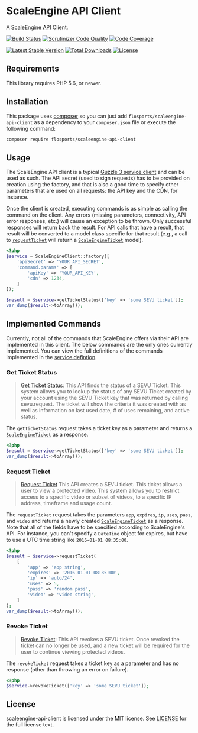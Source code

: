 # ScaleEngine API Client
A [ScaleEngine API][scaleengine-api] Client.

[![Build Status](http://img.shields.io/travis/flocasts/scaleengine-api-client.svg?style=flat)](https://travis-ci.org/flocasts/scaleengine-api-client)
[![Scrutinizer Code Quality](http://img.shields.io/scrutinizer/g/flocasts/scaleengine-api-client.svg?style=flat)](https://scrutinizer-ci.com/g/flocasts/scaleengine-api-client/)
[![Code Coverage](http://img.shields.io/coveralls/flocasts/scaleengine-api-client.svg?style=flat)](https://coveralls.io/r/flocasts/scaleengine-api-client)

[![Latest Stable Version](http://img.shields.io/packagist/v/flosports/scaleengine-api-client.svg?style=flat)](https://packagist.org/packages/flosports/scaleengine-api-client)
[![Total Downloads](http://img.shields.io/packagist/dt/flosports/scaleengine-api-client.svg?style=flat)](https://packagist.org/packages/flosports/scaleengine-api-client)
[![License](http://img.shields.io/packagist/l/flosports/scaleengine-api-client.svg?style=flat)](https://packagist.org/packages/flosports/scaleengine-api-client)

## Requirements
This library requires PHP 5.6, or newer.

## Installation
This package uses [composer](https://getcomposer.org) so you can just add
`flosports/scaleengine-api-client` as a dependency to your `composer.json`
file or execute the following command:

```bash
composer require flosports/scaleengine-api-client
```

## Usage
The ScaleEngine API client is a typical [Guzzle 3 service
client][guzzle-service-client] and can be used as such.  The API secret (used
to sign requests) has to be provided on creation using the factory, and that
is also a good time to specify other parameters that are used on all requests:
the API key and the CDN, for instance.

Once the client is created, executing commands is as simple as calling the
command on the client.  Any errors (missing parameters, connectivity, API
error responses, etc.) will cause an exception to be thrown.  Only successful
responses will return back the result.  For API calls that have a result, that
result will be converted to a model class specific for that result (e.g., a
call to [`requestTicket`](#request-ticket) will return a
[`ScaleEngineTicket`][scaleengine-ticket] model).

```php
<?php
$service = ScaleEngineClient::factory([
    'apiSecret' => 'YOUR_API_SECRET',
    'command.params' => [
        'apiKey' => 'YOUR_API_KEY',
        'cdn' => 1234,
    ]
]);

$result = $service->getTicketStatus(['key' => 'some SEVU ticket']);
var_dump($result->toArray());
```

## Implemented Commands
Currently, not all of the commands that ScaleEngine offers via their API are
implemented in this client.  The below commands are the only ones currently
implemented.  You can view the full definitions of the commands implemented in
the [service defintion][service-definition].

### Get Ticket Status
> [Get Ticket Status][scaleengine-sevu-status]: This API finds the status of a
> SEVU Ticket. This system allows you to lookup the status of any SEVU Ticket
> created by your account using the SEVU Ticket key that was returned by
> calling sevu.request. The ticket will show the criteria it was created with
> as well as information on last used date, # of uses remaining, and active
> status.

The `getTicketStatus` request takes a ticket key as a parameter and returns a
[`ScaleEngineTicket`][scaleengine-ticket] as a response.

```php
<?php
$result = $service->getTicketStatus(['key' => 'some SEVU ticket']);
var_dump($result->toArray());
```

### Request Ticket
> [Request Ticket][scaleengine-sevu-request] This API creates a SEVU ticket.
> This ticket allows a user to view a protected video. This system allows you
> to restrict access to a specific video or subset of videos, to a specific IP
> address, timeframe and usage count.

The `requestTicket` request takes the parameters `app`, `expires`, `ip`,
`uses`, `pass`, and `video` and returns a newly created
[`ScaleEngineTicket`][scaleengine-ticket] as a response.  Note that all of the
fields have to be specified according to ScaleEngine's API.  For instance, you
can't specify a `DateTime` object for expires, but have to use a UTC time
string like `2016-01-01 08:35:00`.

```php
<?php
$result = $service->requestTicket(
    [
        'app' => 'app string',
        'expires' => '2016-01-01 08:35:00',
        'ip' => 'auto/24',
        'uses' => 5,
        'pass' => 'random pass',
        'video' => 'video string',
    ]
);
var_dump($result->toArray());
```

### Revoke Ticket
> [Revoke Ticket][scaleengine-sevu-revoke]: This API revokes a SEVU ticket.
> Once revoked the ticket can no longer be used, and a new ticket will be
> required for the user to continue viewing protected videos.

The `revokeTicket` request takes a ticket key as a parameter and has no
response (other than throwing an error on failure).

```php
<?php
$service->revokeTicket(['key' => 'some SEVU ticket']);
```

## License
scaleengine-api-client is licensed under the MIT license.  See
[LICENSE](LICENSE) for the full license text.

[guzzle-service-client]: http://guzzle3.readthedocs.org/webservice-client/webservice-client.html
[scaleengine-api]: https://cp.scaleengine.net/docs/api/
[scaleengine-sevu-request]: https://cp.scaleengine.net/docs/api/sevu/request
[scaleengine-sevu-revoke]: https://cp.scaleengine.net/docs/api/sevu/revoke
[scaleengine-sevu-status]: https://cp.scaleengine.net/docs/api/sevu/status
[scaleengine-ticket]: src/Model/ScaleEngineTicket.php
[service-definition]: src/service/main.json
